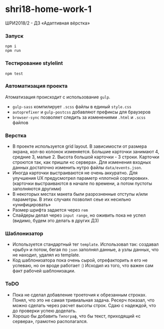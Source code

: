 # shri18-home-work-1
ШРИ2018/2 - ДЗ «Адаптивная вёрстка»

### Запуск
```
npm i
npm run
```

### Тестирование stylelint
```
npm test
```

### Автоматизация проекта

Атоматизация происходит с использование `gulp`.
+ `gulp-sass` компилирует `.scss` файлы в единый `style.css`
+ `autoprefixer` и `gulp-postcss` добавляют префиксы для браузеров
+ `browser-sync` позволяет следить за изменениями
 `.html` и `.scss` файлов
 
 
 ### Верстка
- В проекте используется grid layout. В зависимости от размера экрана, кол-во колонок изменяется. Большие карточки занимают 4, средние 3, малые 2. 
Высота большой карточки - 3 строки. Карточки строются так, как пришли «с сервера». Для изменения входных данных достаточно изменить нутро файлы `data/events.json`. 
- Иногда карточки выстраиваются не очень аккуратно. Для улучшения UX предусмотрел параметр «плотной сортировки». (карточки выстраиваются в начале по времени, а потом пустоты заполняются другими)
- В некоторых местах макета были разрозненные отступы и/или параметры. В этих случаях позволил сеье их несильно «унифицировать»
- Размер шрифта задается через `rem`
- Слайдеры делал через `input range`, но оживить пока не успел (видимо, будем это делать в других ДЗ)

### Шаблонизатор
- Используется стандартный тег `template`. Использовал так: создавал «рыбу» и потом, бегая по `json` заполнял данные, а узлы данных, что не находил, удалял из template.
- Код шаблонизатора пока очень сырой, отрефакторить я его не успеваю, но он вроде работает :) Исходил из того, что важен сам факт рабочей шаблонизации.

### ToDO
- Пока не сделал добавление троеточия к обрезанным строках. Понял, что это не самая тривиальная задача. Ресерч показал, что можно сделать через расчет высоты строк. Сдаю с надеждой, что до проверки успею доделать.
- Хорошо бы добавить `Типограф`, что бы текст, приходящий «с сервера», грамотно располагался. 
